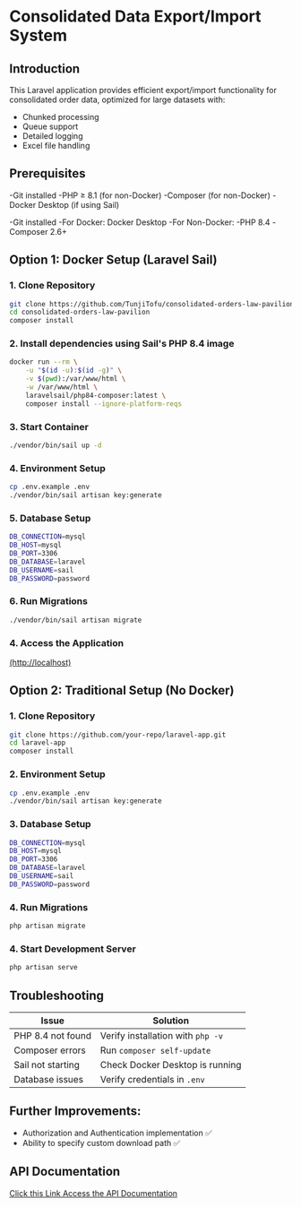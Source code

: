 # Consolidated Data Export/Import System

## Introduction
This Laravel application provides efficient export/import functionality for consolidated order data, optimized for large datasets with:
- Chunked processing
- Queue support
- Detailed logging
- Excel file handling

## Prerequisites
-Git installed
-PHP ≥ 8.1 (for non-Docker)
-Composer (for non-Docker)
-Docker Desktop (if using Sail)

-Git installed
-For Docker: Docker Desktop
-For Non-Docker:
    -PHP 8.4
    -Composer 2.6+

## Option 1: Docker Setup (Laravel Sail)

### 1. Clone Repository
```bash
git clone https://github.com/TunjiTofu/consolidated-orders-law-pavilion.git
cd consolidated-orders-law-pavilion
composer install
```

### 2. Install dependencies using Sail's PHP 8.4 image
```bash
docker run --rm \
    -u "$(id -u):$(id -g)" \
    -v $(pwd):/var/www/html \
    -w /var/www/html \
    laravelsail/php84-composer:latest \
    composer install --ignore-platform-reqs
```

### 3. Start Container
```bash
./vendor/bin/sail up -d
```

### 4. Environment Setup
```bash
cp .env.example .env
./vendor/bin/sail artisan key:generate
```

### 5. Database Setup
```bash
DB_CONNECTION=mysql
DB_HOST=mysql
DB_PORT=3306
DB_DATABASE=laravel
DB_USERNAME=sail
DB_PASSWORD=password

```

### 6. Run Migrations
```bash
./vendor/bin/sail artisan migrate
```

### 4. Access the Application
[(http://localhost)](http://localhost)


## Option 2: Traditional Setup (No Docker)

### 1. Clone Repository
```bash
git clone https://github.com/your-repo/laravel-app.git
cd laravel-app
composer install
```

### 2. Environment Setup
```bash
cp .env.example .env
./vendor/bin/sail artisan key:generate
```
### 3. Database Setup
```bash
DB_CONNECTION=mysql
DB_HOST=mysql
DB_PORT=3306
DB_DATABASE=laravel
DB_USERNAME=sail
DB_PASSWORD=password

```

### 4. Run Migrations
```bash
php artisan migrate
```

### 4. Start Development Server
```bash
php artisan serve
```

## Troubleshooting

| Issue                  | Solution                          |
|------------------------|-----------------------------------|
| PHP 8.4 not found      | Verify installation with `php -v` |
| Composer errors        | Run `composer self-update`        |
| Sail not starting      | Check Docker Desktop is running   |
| Database issues        | Verify credentials in `.env`      |


## Further Improvements:
 - Authorization and Authentication implementation ✅
 - Ability to specify custom download path ✅

## API Documentation
[Click this Link Access the API Documentation](https://app.gitbook.com/o/XXNaAkNtCMRanbfyrTQm/s/ItbDDRlpa0Wz2QwfIG8F/~/changes/gruTgx99ts0O1WV5Af8O/)

